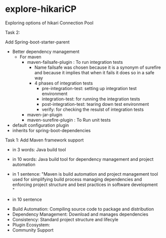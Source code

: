 # explore-hikariCP
Exploring options of hikari Connection Pool

Task 2:

Add Spring-boot-starter-parent
- Better dependency management
  - For maven
    - maven-failsafe-plugin : To run integration tests
      - Name failsafe was chosen because it is a synonym of surefire and because it implies that when it fails it does so in a safe way
      - 4 phases of integration tests
        - pre-integration-test: setting up integration test environment
        - integration-test: for running the integration tests
        - post-integration-test: tearing down test environment
        - verify: for checking the resulst of integration tests
    - maven-jar-plugin
    - maven-surefire-plugin : To Run unit tests
- default configuration plugin
- inherits for spring-boot-dependencies


Task 1:
Add Maven framework support

- in 3 words: Java build tool

- in 10 words: Java build tool for dependency management and project automation

- in 1 sentence: "Maven is build automation and project management tool used for simplifying build process managing dependencies and enforcing project structure and best practices in software development "

- in 10 sentence
* Build Automation: Compiling source code to package and distribution
* Dependency Management:  Download and manages dependencies
* Consistency: Standard project structure and lifecyle
* Plugin Ecosystem:
* Community Support
